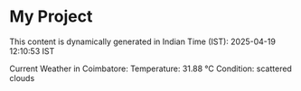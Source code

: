 # My Project

This content is dynamically generated in Indian Time (IST): 2025-04-19 12:10:53 IST


Current Weather in Coimbatore:
Temperature: 31.88 °C
Condition: scattered clouds
